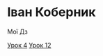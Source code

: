 # Іван Коберник
Мої Дз

[Урок 4](https://vanyacor.github.io/lesson_4/index.html "4 Урок")
[Урок 12](https://vanyacor.github.io/lesson_12/ "Готова домашка")

